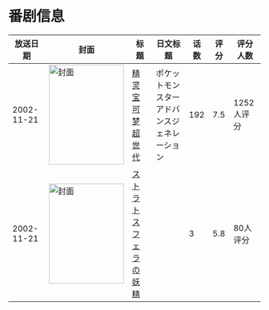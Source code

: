# 番剧信息

|放送日期|封面|标题|日文标题|话数|评分|评分人数|
|---|---|---|---|---|---|---|
|2002-11-21|<img src="https://lain.bgm.tv/pic/cover/c/e4/a9/3020_hH3U4.jpg" alt="封面" style="width:150px;height:200px;object-fit:cover;">|[精灵宝可梦 超世代](https://bangumi.tv/subject/3020)|ポケットモンスター アドバンスジェネレーション|192|7.5|1252人评分|
|2002-11-21|<img src="https://bangumi.tv/img/no_icon_subject.png" alt="封面" style="width:150px;height:200px;object-fit:cover;">|[ストラトスフェラの妖精](https://bangumi.tv/subject/90581)||3|5.8|80人评分|
